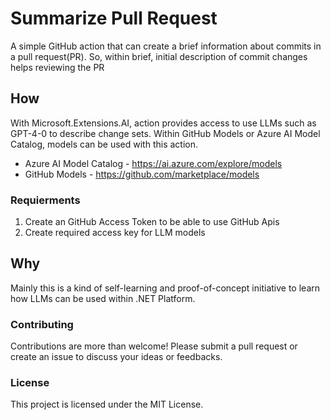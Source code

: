 # Summarize Pull Request

A simple GitHub action that can create a brief information about commits in a pull request(PR). So, within brief, initial description of commit changes helps reviewing the PR 

## How

With Microsoft.Extensions.AI, action provides access to use LLMs such as GPT-4-0 to describe change sets. Within GitHub Models or Azure AI Model Catalog, models can be used with this action.

- Azure AI Model Catalog - https://ai.azure.com/explore/models
- GitHub Models - https://github.com/marketplace/models

### Requierments
1. Create an GitHub Access Token to be able to use GitHub Apis
2. Create required access key for LLM models

## Why

Mainly this is a kind of self-learning and proof-of-concept initiative to learn how LLMs can be used within .NET Platform.

### Contributing

Contributions are more than welcome! Please submit a pull request or create an issue to discuss your ideas or feedbacks.

### License
This project is licensed under the MIT License.

